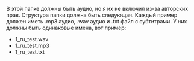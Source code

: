 В этой папке должны быть аудио, но я их не включил из-за авторских прав. Структура папки должна быть следующая. Каждый пример должен иметь .mp3 аудио, .wav аудио и .txt файл с субтитрами. У них должны быть одинаковые имена, вот пример:
- 1_ru_test.wav
- 1_ru_test.mp3
- 1_ru_test.txt
